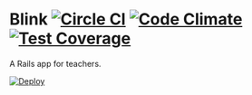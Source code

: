 # Blink [![Circle CI](https://circleci.com/gh/timothyandrew/blink.svg?style=svg)](https://circleci.com/gh/timothyandrew/blink) [![Code Climate](https://codeclimate.com/github/timothyandrew/blink/badges/gpa.svg)](https://codeclimate.com/github/timothyandrew/blink) [![Test Coverage](https://codeclimate.com/github/timothyandrew/blink/badges/coverage.svg)](https://codeclimate.com/github/timothyandrew/blink/coverage)


A Rails app for teachers.

[![Deploy](https://www.herokucdn.com/deploy/button.png)](https://heroku.com/deploy)
